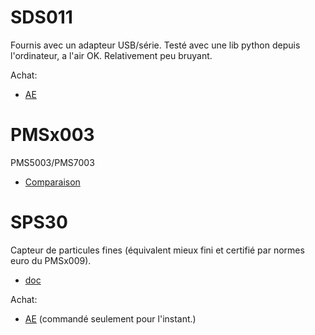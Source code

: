 # SDS011

Fournis avec un adapteur USB/série. Testé avec une lib python depuis l'ordinateur, a l'air OK. Relativement peu bruyant.

Achat:
- [AE](https://fr.aliexpress.com/item/32857301943.html)

# PMSx003

PMS5003/PMS7003

- [Comparaison](https://aqicn.org/sensor/pms5003-7003/fr/)

# SPS30

Capteur de particules fines (équivalent mieux fini et certifié par normes euro du PMSx009).

- [doc](https://www.sensirion.com/en/environmental-sensors/particulate-matter-sensors-pm25/)

Achat:
- [AE](https://fr.aliexpress.com/item/4001050822435.html) (commandé seulement pour l'instant.)

